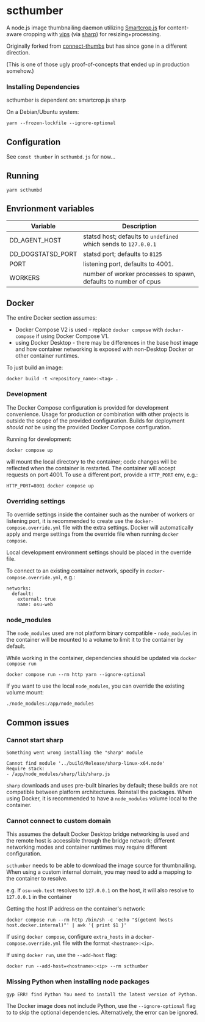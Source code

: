 # scthumber

A node.js image thumbnailing daemon utilizing [Smartcrop.js](https://github.com/jwagner/smartcrop.js/) for content-aware cropping with [vips](http://www.vips.ecs.soton.ac.uk/) (via [sharp](https://github.com/lovell/sharp)) for resizing+processing.

Originally forked from [connect-thumbs](https://github.com/inadarei/connect-thumbs) but has since gone in a different direction.

(This is one of those ugly proof-of-concepts that ended up in production somehow.)

### Installing Dependencies

scthumber is dependent on:
smartcrop.js
sharp

On a Debian/Ubuntu system:

    yarn --frozen-lockfile --ignore-optional


## Configuration
See `const thumber` in `scthumbd.js` for now...

## Running

    yarn scthumbd


## Envrionment variables

Variable          | Description
----------------- | ------------
DD_AGENT_HOST     | statsd host; defaults to `undefined` which sends to `127.0.0.1`
DD_DOGSTATSD_PORT | statsd port; defaults to `8125`
PORT              | listening port, defaults to 4001.
WORKERS           | number of worker processes to spawn, defaults to number of cpus


## Docker

The entire Docker section assumes:
- Docker Compose V2 is used - replace `docker compose` with `docker-compose` if using Docker Compose V1.
- using Docker Desktop - there may be differences in the base host image and how container networking is exposed with non-Desktop Docker or other container runtimes.

To just build an image:

    docker build -t <repository_name>:<tag> .


### Development

The Docker Compose configuration is provided for development convenience. Usage for production or combination with other projects is outside the scope of the provided configuration. Builds for deployment _should not_ be using the provided Docker Compose configuration.

Running for development:

    docker compose up

will mount the local directory to the container; code changes will be reflected when the container is restarted.
The container will accept requests on port 4001. To use a different port, provide a `HTTP_PORT` env, e.g.:

    HTTP_PORT=8001 docker compose up


### Overriding settings

To override settings inside the container such as the number of workers or listening port, it is recommended to create use the `docker-compose.override.yml` file with the extra settings. Docker will automatically apply and merge settings from the override file when running `docker compose`.

Local development environment settings should be placed in the override file.

To connect to an existing container network, specify in `docker-compose.override.yml`, e.g.:

    networks:
      default:
        external: true
        name: osu-web


### node_modules

The `node_modules` used are not platform binary compatible - `node_modules` in the container will be mounted to a volume to limit it to the container by default.

While working in the container, dependencies should be updated via `docker compose run`

    docker compose run --rm http yarn --ignore-optional

If you want to use the local `node_modules`, you can override the existing volume mount:

    ./node_modules:/app/node_modules


## Common issues

### Cannot start sharp
    Something went wrong installing the "sharp" module

    Cannot find module '../build/Release/sharp-linux-x64.node'
    Require stack:
    - /app/node_modules/sharp/lib/sharp.js

`sharp` downloads and uses pre-built binaries by default; these builds are not compatible between platform architectures. Reinstall the packages. When using Docker, it is recommended to have a `node_modules` volume local to the container.


### Cannot connect to custom domain

This assumes the default Docker Desktop bridge networking is used and the remote host is accessible through the bridge network; different networking modes and container runtimes may require different configuration.

`scthumber` needs to be able to download the image source for thumbnailing.
When using a custom internal domain, you may need to add a mapping to the container to resolve.

e.g. If `osu-web.test` resolves to `127.0.0.1` on the host, it will also resolve to `127.0.0.1` in the container

Getting the host IP address on the container's network:

    docker compose run --rm http /bin/sh -c 'echo "$(getent hosts host.docker.internal)"' | awk '{ print $1 }'


If using `docker compose`, configure `extra_hosts` in a `docker-compose.override.yml` file with the format `<hostname>:<ip>`.

If using `docker run`, use the `--add-host` flag:

    docker run --add-host=<hostname>:<ip> --rm scthumber


### Missing Python when installing node packages

    gyp ERR! find Python You need to install the latest version of Python.

The Docker image does not include Python, use the `--ignore-optional` flag to to skip the optional dependencies.
Alternatively, the error can be ignored.

